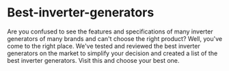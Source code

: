 # Best-inverter-generators
Are you confused to see the features and specifications of many inverter generators of many brands and can't choose the right product? Well, you've come to the right place. We've tested and reviewed the best inverter generators on the market to simplify your decision and created a list of the best inverter generators. Visit this and choose your best one.
